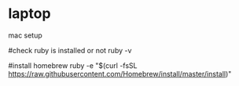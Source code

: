 # laptop
mac setup

#check ruby is installed or not
ruby -v

#install homebrew 
ruby -e "$(curl -fsSL https://raw.githubusercontent.com/Homebrew/install/master/install)"

